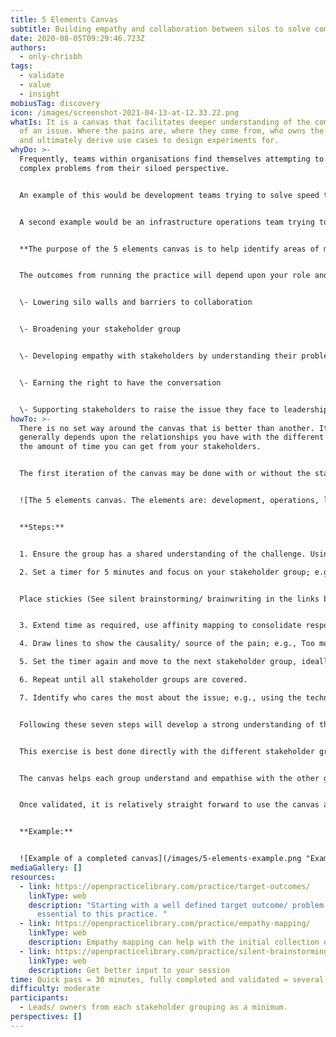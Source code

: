 ```yaml
---
title: 5 Elements Canvas
subtitle: Building empathy and collaboration between silos to solve complex problems.
date: 2020-08-05T09:29:46.723Z
authors:
  - only-chrisbh
tags:
  - validate
  - value
  - insight
mobiusTag: discovery
icon: /images/screenshot-2021-04-13-at-12.33.22.png
whatIs: It is a canvas that facilitates deeper understanding of the complexity
  of an issue. Where the pains are, where they come from, who owns the problem
  and ultimately derive use cases to design experiments for.
whyDo: >-
  Frequently, teams within organisations find themselves attempting to solve
  complex problems from their siloed perspective. 


  An example of this would be development teams trying to solve speed to market issues by adopting Agile practices... only to find that the work before and after them is still using traditional waterfall methods. The result is water-scrum-fall; it doesn't solve the problem.


  A second example would be an infrastructure operations team trying to solve speed to market by introducing a Kubernetes platform... but they fail to look outside of their silo to what their customers (software engineers) need from the platform rather than what the operations team think they want. The result is almost always an over-engineered solution that has taken too long to build and doesn't deliver the features the developers want; it's a 'field of dreams' approach only this time they build it but they don't come.


  **The purpose of the 5 elements canvas is to help identify areas of mutual interest and benefit between teams/ silos that are trying to solve similar problems independently to each other.** This will enable them to identify where they can use practices to develop empathy, shared understanding and ultimately collaborate on a solution to which everybody is passionate about delivering.


  The outcomes from running the practice will depend upon your role and your relationship with all the stakeholders; they include:


  \- Lowering silo walls and barriers to collaboration


  \- Broadening your stakeholder group


  \- Developing empathy with stakeholders by understanding their problem more deeply 


  \- Earning the right to have the conversation


  \- Supporting stakeholders to raise the issue they face to leadership/ budget holders.
howTo: >-
  There is no set way around the canvas that is better than another. It
  generally depends upon the relationships you have with the different teams and
  the amount of time you can get from your stakeholders.


  The first iteration of the canvas may be done with or without the stakeholders. 


  ![The 5 elements canvas. The elements are: development, operations, leadership, product and architecture](/images/screenshot-2021-04-13-at-12.33.22.png "The 5 elements canvas")


  **Steps:**


  1. Ensure the group has a shared understanding of the challenge. Using other practices such as 'target outcomes' may help. 

  2. Set a timer for 5 minutes and focus on your stakeholder group; e.g., Operations. 


  Place stickies (See silent brainstorming/ brainwriting in the links below) with pain points observed/ deduced/ assumed for that stakeholder group with respect to the challenge. 


  3. Extend time as required, use affinity mapping to consolidate responses.

  4. Draw lines to show the causality/ source of the pain; e.g., Too much technical debt would have a line of causality from Product as it's the product owner's responsibility to prioritise the work that will enter a sprint.

  5. Set the timer again and move to the next stakeholder group, ideally follow the source of the arrows. Identify their pains and see the problem from their perspective. 

  6. Repeat until all stakeholder groups are covered.

  7. Identify who cares the most about the issue; e.g., using the technical debt issue mentioned above, whilst the engineers will certainly feel the pain, ultimately it's the product that will suffer as feature velocity will grind to a halt and costs will go up. Whilst everybody has their part to play in resolving the issue, if any group needs to own the issue, make a business case, etc. then it would be the product team.


  Following these seven steps will develop a strong understanding of the problem, the causality of the pain, empathy for each of the stakeholder groups and a canvas around which a conversation can be facilitated.


  This exercise is best done directly with the different stakeholder groups, but this isn't always possible. Running the exercise first and then using the canvas to validate your understanding with the different stakeholders is a great alternative. You'll be validating this with your stakeholders so it's ok not to be 100% correct! The stakeholders feel you have done your homework and validating/ pointing to what is missing is much more likely to achieve participation; in this sense you've earned the right to have the conversation.


  The canvas helps each group understand and empathise with the other groups, plus clarify that they will not solve the complex problem on their own. This can either broaden your stakeholder group by team introducing you to key members of another team, and/ or help facilitate that conversation between the different teams.


  Once validated, it is relatively straight forward to use the canvas as a springboard to identify use cases or experiments which can catalyse collaboration between the siloed capabilities.


  **Example:**


  ![Example of a completed canvas](/images/5-elements-example.png "Example of a completed canvas")
mediaGallery: []
resources:
  - link: https://openpracticelibrary.com/practice/target-outcomes/
    linkType: web
    description: "Starting with a well defined target outcome/ problem statement is
      essential to this practice. "
  - link: https://openpracticelibrary.com/practice/empathy-mapping/
    linkType: web
    description: Empathy mapping can help with the initial collection of pain points
  - link: https://openpracticelibrary.com/practice/silent-brainstorming-brainwriting
    linkType: web
    description: Get better input to your session
time: Quick pass = 30 minutes, fully completed and validated = several hours
difficulty: moderate
participants:
  - Leads/ owners from each stakeholder grouping as a minimum.
perspectives: []
---
```

